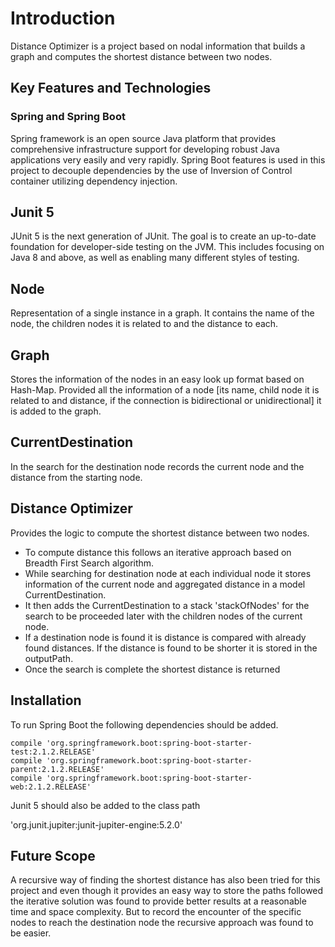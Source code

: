 # Introduction

Distance Optimizer is a project based on nodal information that builds a graph and computes the shortest distance between two nodes.

## Key Features and Technologies

### Spring and Spring Boot
Spring framework is an open source Java platform that provides comprehensive infrastructure support for developing robust Java applications very easily and very rapidly.
Spring Boot features is used in this project to decouple dependencies by the use of Inversion of Control container utilizing dependency injection.

## Junit 5
JUnit 5 is the next generation of JUnit. The goal is to create an up-to-date foundation for developer-side testing on the JVM. This includes focusing on Java 8 and above, as well as enabling many different styles of testing.

## Node
Representation of a single instance in a graph. It contains the name of the node, the children nodes it is related to and the distance to each. 

## Graph
Stores the information of the nodes in an easy look up format based on Hash-Map. Provided all the information of a node [its name, child node it is related to and distance, if the connection is bidirectional or unidirectional] it is added to the graph.

## CurrentDestination

In the search for the destination node records the current node and the distance from the starting node.


## Distance Optimizer

Provides the logic to compute the shortest distance between two nodes. 
* To compute distance this follows an iterative approach based on Breadth First Search algorithm.
* While searching for destination node at each individual node it stores information of the current node and aggregated distance in a model CurrentDestination.
* It then adds the CurrentDestination to a stack 'stackOfNodes' for the search to be proceeded later with the children nodes of the current node.
* If a destination node is found it is distance is compared with already found distances. If the distance is found to be shorter it is stored in the outputPath.
* Once the search is complete the shortest distance is returned
     

## Installation

To run Spring Boot the following dependencies should be added.
  
    compile 'org.springframework.boot:spring-boot-starter-test:2.1.2.RELEASE'
    compile 'org.springframework.boot:spring-boot-starter-parent:2.1.2.RELEASE'
    compile 'org.springframework.boot:spring-boot-starter-web:2.1.2.RELEASE'

Junit 5 should also be added to the class path

 'org.junit.jupiter:junit-jupiter-engine:5.2.0'
 
 
 ## Future Scope
 A recursive way of finding the shortest distance has also been tried for this project and even though it provides an easy way to store the paths followed the iterative solution was found to provide better results at a reasonable time and space complexity.
 But to record the encounter of the specific nodes to reach the destination node the recursive approach was found to be easier. 